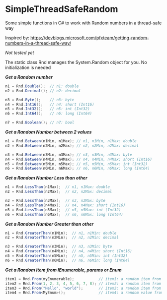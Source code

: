 # SimpleThreadSafeRandom
Some simple functions in C# to work with Random numbers in a thread-safe way

Inspired by: https://devblogs.microsoft.com/pfxteam/getting-random-numbers-in-a-thread-safe-way/

*Not tested yet*

The static class Rnd manages the System.Random object for you. No initialization is needed

***Get a Random number***
```csharp
n1 = Rnd.Double();  // n1: double 
n2 = Rnd.Decimal(); // n2: decimal

n3 = Rnd.Byte();    // n3: byte
n4 = Rnd.Int16();   // n4: short (Int16)
n5 = Rnd.Int32();   // n5: int (Int32)
n6 = Rnd.Int64();   // n6: long (Int64)

n7 = Rnd.Boolean(); // n7: bool
```

***Get a Random Number between 2 values***
```csharp
n1 = Rnd.Between(n1Min, n1Max); // n1, n1Min, n1Max: double
n2 = Rnd.Between(n2Min, n2Max); // n2, n2Min, n2Max: decimal

n3 = Rnd.Between(n3Min, n3Max); // n3, n3Min, n3Max: byte
n4 = Rnd.Between(n4Min, n4Max); // n4, n4Min, n4Max: short (Int16)
n5 = Rnd.Between(n5Min, n5Max); // n5, n5Min, n5Max: int (Int32)
n6 = Rnd.Between(n6Min, n6Max); // n6, n6Min, n6Max: long (Int64)
```

***Get a Random Number Less than other***
```csharp
n1 = Rnd.LessThan(n1Max);  // n1, n1Max: double
n2 = Rnd.LessThan(n2Max);  // n2, n2Max: decimal

n3 = Rnd.LessThan(n3Max);  // n3, n3Max: byte
n4 = Rnd.LessThan(n4Max);  // n4, n4Max: short (Int16)
n5 = Rnd.LessThan(n5Max);  // n5, n5Max: int (Int32)
n6 = Rnd.LessThan(n6Max);  // n6, n6Max: long (Int64)
```
***Get a Random Number Greater than other***
```csharp
n1 = Rnd.GreaterThan(n1Min);  // n1, n1Min: double
n2 = Rnd.GreaterThan(n2Min);  // n2, n2Min: decimal

n3 = Rnd.GreaterThan(n3Min);  // n3, n3Min: byte
n4 = Rnd.GreaterThan(n4Min);  // n4, n4Min: short (Int16)
n5 = Rnd.GreaterThan(n5Min);  // n5, n5Min: int (Int32)
n6 = Rnd.GreaterThan(n6Min);  // n6, n6Min: long (Int64)
```

***Get a Random Item from IEnumerable, params or Enum***
```csharp
item1 = Rnd.From(myEnumerable);           // item1: a random item from "myEnumerable"
item2 = Rnd.From(1, 2, 3, 4, 5, 6, 7, 8); // item2: a random item from params
item3 = Rnd.From("Hello", "world");       // item3: a random item from params
item4 = Rnd.From<MyEnum>();               // item4: a random value from "MyEnum"
```
